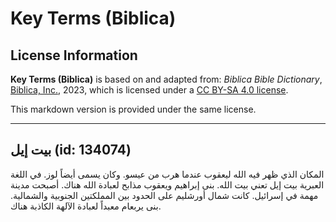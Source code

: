 # Key Terms (Biblica)

## License Information

**Key Terms (Biblica)** is based on and adapted from: _Biblica Bible Dictionary_, [Biblica, Inc.](https://www.biblica.com/), 2023, which is licensed under a [CC BY-SA 4.0 license](https://creativecommons.org/licenses/by-sa/4.0/legalcode.en).

This markdown version is provided under the same license.



--------------------------------

## بيت إيل (id: 134074)

المكان الذي ظهر فيه الله ليعقوب عندما هرب من عيسو. وكان يسمى أيضاً لوز. في اللغة العبرية بيت إيل تعني بيت الله. بنى إبراهيم ويعقوب مذابح لعبادة الله هناك. أصبحت مدينة مهمة في إسرائيل. كانت شمال أورشليم على الحدود بين المملكتين الجنوبية والشمالية. بنى يربعام معبداً لعبادة الآلهة الكاذبة هناك.


